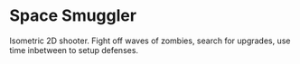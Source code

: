 # Space Smuggler
Isometric 2D shooter. Fight off waves of zombies, search for upgrades, use time inbetween to setup defenses.
